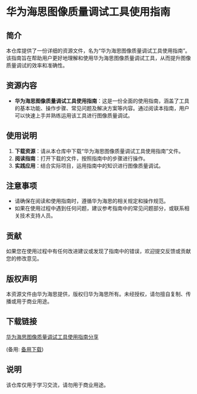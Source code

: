 # 华为海思图像质量调试工具使用指南

## 简介
本仓库提供了一份详细的资源文件，名为“华为海思图像质量调试工具使用指南”。该指南旨在帮助用户更好地理解和使用华为海思图像质量调试工具，从而提升图像质量调试的效率和准确性。

## 资源内容
- **华为海思图像质量调试工具使用指南**：这是一份全面的使用指南，涵盖了工具的基本功能、操作步骤、常见问题及解决方案等内容。通过阅读本指南，用户可以快速上手并熟练运用该工具进行图像质量调试。

## 使用说明
1. **下载资源**：请从本仓库中下载“华为海思图像质量调试工具使用指南”文件。
2. **阅读指南**：打开下载的文件，按照指南中的步骤进行操作。
3. **实践应用**：结合实际项目，运用指南中的知识进行图像质量调试。

## 注意事项
- 请确保在阅读和使用指南时，遵循华为海思的相关规定和操作规范。
- 如果在使用过程中遇到任何问题，建议参考指南中的常见问题部分，或联系相关技术支持人员。

## 贡献
如果您在使用过程中有任何改进建议或发现了指南中的错误，欢迎提交反馈或贡献您的修改意见。

## 版权声明
本资源文件由华为海思提供，版权归华为海思所有。未经授权，请勿擅自复制、传播或用于商业用途。

## 下载链接
[华为海思图像质量调试工具使用指南分享](https://pan.quark.cn/s/af9929fc3ca2) 

(备用: [备用下载](https://pan.baidu.com/s/1Je7LCGgAXU5I1R4SeknfAg?pwd=1234))

## 说明

该仓库仅用于学习交流，请勿用于商业用途。
